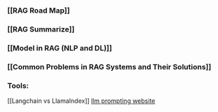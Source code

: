 ### [[RAG Road Map]]
### [[RAG Summarize]]
### [[Model in RAG (NLP and DL)]]

### [[Common Problems in RAG Systems and Their Solutions]]

### Tools: 
[[Langchain vs LlamaIndex]]
[llm prompting website](https://learnprompting.org/docs/basic_applications/mc_tutorial)





